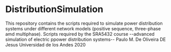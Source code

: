 # DistributionSimulation
This repository contains the scripts required to simulate power distribution systems under different network models (positive sequence, three-phase amd multiphase).
Scripts required by the SRA5432 course --advanced simulation of electric ppower distribution systems--
Paulo M. De Oliveira DE Jesus
Universidad de los Andes 2020